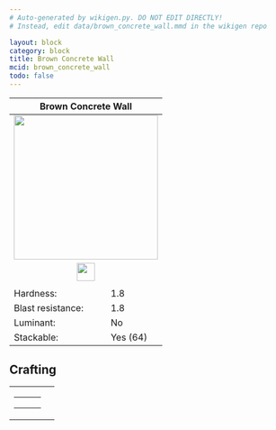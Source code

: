 ```yaml
---
# Auto-generated by wikigen.py. DO NOT EDIT DIRECTLY!
# Instead, edit data/brown_concrete_wall.mmd in the wikigen repo

layout: block
category: block
title: Brown Concrete Wall
mcid: brown_concrete_wall
todo: false
---
```


<table class="block-info"><thead><tr>
<th colspan=2>Brown Concrete Wall</th>
</tr></thead><tbody><tr>
<tr><td colspan=2 style="text-align:center"><img src="/allotment/img/textures/allotment/brown_concrete_wall.png" width="256" height="256" alt="" class="preview-icon"></td></tr>
<tr><td colspan=2 style="text-align:center"><img src="/allotment/img/inventory_textures/allotment/brown_concrete_wall.png" width="32" height="32" alt="" class="inventory-icon"></td></tr>
<tr><td colspan=2 style="text-align:center"><span class="tool-info tool-pickaxe tool-level-1" title="Requires a Wooden/Gold Pickaxe"></span></td></tr>
<tr><td>Hardness:</td><td>1.8</td></tr>
<tr><td>Blast resistance:</td><td>1.8</td></tr>
<tr><td>Luminant:</td><td>No</td></tr>
<tr><td>Stackable:</td><td>Yes (64)</td></tr>
</tr></tbody></table>

## Crafting

<table class="crafting-recipe crafting-shaped"><tbody><tr>
<td><table class="crafting-grid"><tbody>
<tr>
<td>
<span title="Brown Concrete" class="item item-minecraft:brown_concrete item-type-item" style="background-image:url(&quot;/allotment/img/inventory_textures/minecraft/brown_concrete.png&quot;)"></span>
</td>
<td>
<span title="Brown Concrete" class="item item-minecraft:brown_concrete item-type-item" style="background-image:url(&quot;/allotment/img/inventory_textures/minecraft/brown_concrete.png&quot;)"></span>
</td>
<td>
<span title="Brown Concrete" class="item item-minecraft:brown_concrete item-type-item" style="background-image:url(&quot;/allotment/img/inventory_textures/minecraft/brown_concrete.png&quot;)"></span>
</td>
</tr>
<tr>
<td>
<span title="Brown Concrete" class="item item-minecraft:brown_concrete item-type-item" style="background-image:url(&quot;/allotment/img/inventory_textures/minecraft/brown_concrete.png&quot;)"></span>
</td>
<td>
<span title="Brown Concrete" class="item item-minecraft:brown_concrete item-type-item" style="background-image:url(&quot;/allotment/img/inventory_textures/minecraft/brown_concrete.png&quot;)"></span>
</td>
<td>
<span title="Brown Concrete" class="item item-minecraft:brown_concrete item-type-item" style="background-image:url(&quot;/allotment/img/inventory_textures/minecraft/brown_concrete.png&quot;)"></span>
</td>
</tr>
<tr>
<td>
<span class="item item-empty-space"></span>
</td>
<td>
<span class="item item-empty-space"></span>
</td>
<td>
<span class="item item-empty-space"></span>
</td>
</tr>
</tbody></table></td>
<td class="result">
<div class="result-inner">
<div class="result-slot">
<span title="Brown Concrete Wall" class="item item-allotment:brown_concrete_wall" style="background-image:url(&quot;/allotment/img/inventory_textures/allotment/brown_concrete_wall.png&quot;)"></span>
</div>
</div>
</td>
</tr></tbody></table>